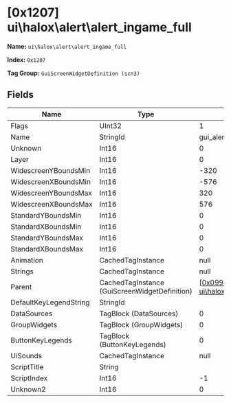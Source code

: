 # [0x1207] ui\halox\alert\alert_ingame_full

**Name:** ```ui\halox\alert\alert_ingame_full```

**Index:** ```0x1207```

**Tag Group:** ```GuiScreenWidgetDefinition (scn3)```

## Fields

Name	| Type	| Value
---	|---	|---	|
Flags	|UInt32	|1
Name	|StringId	|gui_alert_ingame_full
Unknown	|Int16	|0
Layer	|Int16	|0
WidescreenYBoundsMin	|Int16	|-320
WidescreenXBoundsMin	|Int16	|-576
WidescreenYBoundsMax	|Int16	|320
WidescreenXBoundsMax	|Int16	|576
StandardYBoundsMin	|Int16	|0
StandardXBoundsMin	|Int16	|0
StandardYBoundsMax	|Int16	|0
StandardXBoundsMax	|Int16	|0
Animation	|CachedTagInstance	|null
Strings	|CachedTagInstance	|null
Parent	|CachedTagInstance (GuiScreenWidgetDefinition)	|[[0x0998] ui\halox\matchmaking\animations\inner_ring](../GuiScreenWidgetDefinition/0998.md)
DefaultKeyLegendString	|StringId	|
DataSources	|TagBlock (DataSources)	|0
GroupWidgets	|TagBlock (GroupWidgets)	|0
ButtonKeyLegends	|TagBlock (ButtonKeyLegends)	|0
UiSounds	|CachedTagInstance	|null
ScriptTitle	|String	|
ScriptIndex	|Int16	|-1
Unknown2	|Int16	|0


